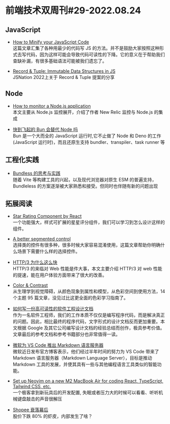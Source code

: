 # 前端技术双周刊#29-2022.08.24

## JavaScript
- [How to Minify your JavaScript Code](https://getbutterfly.com/code-golfing-tips-tricks-how-to-minify-your-javascript-code/)
<br>这篇文章汇集了各种用最少的代码写 JS 的方法。并不是鼓励大家按照这种形式去写代码，因为这样可能会导致代码可读性的下降。它的意义在于帮助我们查缺补漏，有很多基础语法可能被我们遗忘了。

- [Record & Tuple: Immutable Data Structures in JS](https://portal.gitnation.org/contents/record-and-tuple-immutable-data-structures-in-js)
<br>JSNation 2022上关于 Record & Tuple 提案的分享

## Node
- [How to monitor a Node.js application](https://newrelic.com/blog/best-practices/nodejs-application-monitoring?utm_source=javascript-weekly&utm_medium=community&utm_campaign=global-fy23-q2-nodejs-application-monitoring)
<br>本文主要从 Node.js 监控展开，介绍了作者 New Relic 监控与 Node.js 的集成

- [快到飞起的 Bun 会替代 Node 吗](https://juejin.cn/post/7134492212452130847)
<br>Bun 是一个大而全的 JavaScript 运行时,它不止做了 Node 和 Deno 的工作(JavaScript 运行时)，而且还原生支持 bundler、transpiler、task runner 等

## 工程化实践
- [Bundless 的思考与实践](https://mp.weixin.qq.com/s/nk5SN8AKwyFkUTEOiLCBdQ)
<br>随着 Vite 等构建工具的兴起，以及现代浏览器对原生 ESM 的普遍支持，Bundleless 的方案逐渐被大家熟悉和接受。但同时也伴随有新的问题出现

## 拓展阅读

- [Star Rating Component by React](https://react-rating.onrender.com/)
<br>一个功能强大，样式可扩展的星星评分组件，我们可以学习到怎么设计这样的组件。

- [A better segmented control](https://medium.com/tap-to-dismiss/a-better-segmented-control-9e662de2ef57)
<br>选择类的控件有很多种，很多时候大家容易混淆使用，这篇文章帮助你明确什么场景下需要什么样的选择控件。

- [HTTP/3 为什么这么快](https://juejin.cn/post/7055178022445383694)
<br>HTTP/3 的来临对 Web 性能是件大事，本文主要介绍 HTTP/3 对 web 性能的提速，能在用户体验方面带来了很大的改善。

- [Color & Contrast](https://colorandcontrast.com/#/)
<br>从生理学到视觉障碍，从颜色现象到属性和模型，从色彩空间到使用方法，14 个主题 95 篇文章，没见过比这更全面的色彩学习指南了。

- [如何写一份高可读性的软件工程设计文档](https://zhuanlan.zhihu.com/p/552095835)
<br>作为一名软件工程师，我们的工作本质不仅仅是编写程序代码，而是解决真正的问题。因此，相比最终的程序代码，文字形式的设计文档反而更加重要。本文根据 Google 及其它公司编写设计文档的经验总结而创作，极具参考价值。文章最后的参考文档和参考书籍部分也非常值得一读。

- [微软为 VS Code 推出 Markdown 语言服务器](https://zhuanlan.zhihu.com/p/556772263)
<br>微软近日发布官方博客表示，他们经过半年时间的努力为 VS Code 带来了 Markdown 语言服务器（Markdown Language Server），目标是推动 Markdown 工具的发展，并使其具有一些与其他编程语言工具类似的智能功能。

- [Set up Neovim on a new M2 MacBook Air for coding React, TypeScript, Tailwind CSS, etc.](https://www.youtube.com/watch?v=ajmK0ZNcM4Q&t=2133s)
<br>一个极客拿到新玩具后的开发配置, 失眠或者压力大的时候可以看看、听听机械键盘敲击的声音很解压

- [Shopee 衰落幕后](https://mp.weixin.qq.com/s/3AJ32QiIFz-5xzWiiyCHIA)
<br>股价下跌 80% 的虾皮，内部发生了啥？

